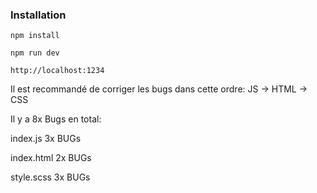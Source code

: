 ### Installation

`npm install`

`npm run dev`

`http://localhost:1234`



Il est recommandé de corriger les bugs dans cette ordre: JS -> HTML -> CSS

Il y a 8x Bugs en total:

index.js
3x BUGs

index.html
2x BUGs

style.scss
3x BUGs